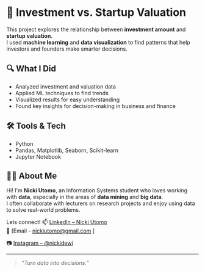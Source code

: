 # 💼 Investment vs. Startup Valuation

This project explores the relationship between **investment amount** and **startup valuation**.  
I used **machine learning** and **data visualization** to find patterns that help investors and founders make smarter decisions.

## 🔍 What I Did
- Analyzed investment and valuation data
- Applied ML techniques to find trends
- Visualized results for easy understanding
- Found key insights for decision-making in business and finance

## 🛠️ Tools & Tech
- Python
- Pandas, Matplotlib, Seaborn, Scikit-learn
- Jupyter Notebook

## 👩‍💻 About Me

Hi! I'm **Nicki Utomo**, an Information Systems student who loves working with **data**, especially in the areas of **data mining** and **big data**.  
I often collaborate with lecturers on research projects and enjoy using data to solve real-world problems.


Lets connect!
📫 [LinkedIn – Nicki Utomo](https://id.linkedin.com/in/nickiutomo)  
📧 [Email - nickiutomo@gmail.com ]

📷 [Instagram – @nickidewi](https://instagram.com/nickidewi)  


---

> *“Turn data into decisions.”*
